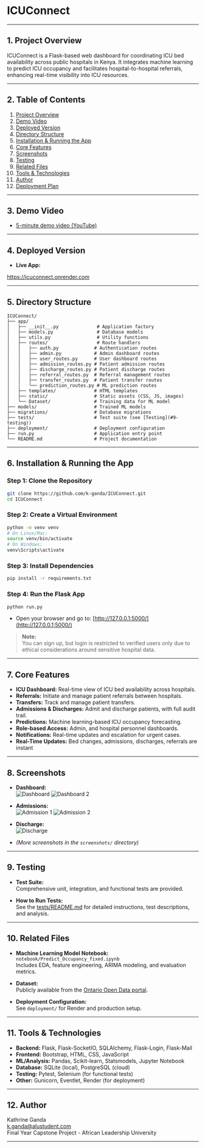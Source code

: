 # ICUConnect

---

## 1. Project Overview

ICUConnect is a Flask-based web dashboard for coordinating ICU bed availability across public hospitals in Kenya. It integrates machine learning to predict ICU occupancy and facilitates hospital-to-hospital referrals, enhancing real-time visibility into ICU resources.

---

## 2. Table of Contents

1. [Project Overview](#1-project-overview)
2. [Demo Video](#3-demo-video)
3. [Deployed Version](#4-deployed-version)
4. [Directory Structure](#5-directory-structure)
5. [Installation & Running the App](#6-installation--running-the-app)
6. [Core Features](#7-core-features)
7. [Screenshots](#8-screenshots)
8. [Testing](#9-testing)
9. [Related Files](#10-related-files)
10. [Tools & Technologies](#11-tools--technologies)
11. [Author](#12-author)
12. [Deployment Plan](#13-deployment-plan)

---

## 3. Demo Video

- [5-minute demo video (YouTube)](https://www.youtube.com/watch?v=5yo5O3M0HZU)

---

## 4. Deployed Version

- **Live App:**

https://icuconnect.onrender.com

---

## 5. Directory Structure

```
ICUConnect/
├── app/
│   ├── __init__.py              # Application factory
│   ├── models.py                # Database models
│   ├── utils.py                 # Utility functions
│   ├── routes/                  # Route handlers
│   │   ├── auth.py             # Authentication routes
│   │   ├── admin.py            # Admin dashboard routes
│   │   ├── user_routes.py      # User dashboard routes
│   │   ├── admission_routes.py # Patient admission routes
│   │   ├── discharge_routes.py # Patient discharge routes
│   │   ├── referral_routes.py  # Referral management routes
│   │   ├── transfer_routes.py  # Patient transfer routes
│   │   └── prediction_routes.py # ML prediction routes
│   ├── templates/              # HTML templates
│   ├── static/                 # Static assets (CSS, JS, images)
│   └── Dataset/                # Training data for ML model
├── models/                     # Trained ML models
├── migrations/                 # Database migrations
├── tests/                      # Test suite (see [Testing](#9-testing))
├── deployment/                 # Deployment configuration
├── run.py                      # Application entry point
└── README.md                   # Project documentation
```

---

## 6. Installation & Running the App

### Step 1: Clone the Repository

```bash
git clone https://github.com/k-ganda/ICUConnect.git
cd ICUConnect
```

### Step 2: Create a Virtual Environment

```bash
python -m venv venv
# On Linux/Mac:
source venv/bin/activate
# On Windows:
venv\Scripts\activate
```

### Step 3: Install Dependencies

```bash
pip install -r requirements.txt
```

### Step 4: Run the Flask App

```bash
python run.py
```

- Open your browser and go to: [http://127.0.0.1:5000/](http://127.0.0.1:5000/)

> **Note:**  
> You can sign up, but login is restricted to verified users only due to ethical considerations around sensitive hospital data.

---

## 7. Core Features

- **ICU Dashboard:** Real-time view of ICU bed availability across hospitals.
- **Referrals:** Initiate and manage patient referrals between hospitals.
- **Transfers:** Track and manage patient transfers.
- **Admissions & Discharges:** Admit and discharge patients, with full audit trail.
- **Predictions:** Machine learning-based ICU occupancy forecasting.
- **Role-based Access:** Admin, and hospital personnel dashboards.
- **Notifications:** Real-time updates and escalation for urgent cases.
- **Real-Time Updates:** Bed changes, admissions, discharges, referrals are instant

---

## 8. Screenshots

- **Dashboard:**  
  ![Dashboard](screenshots/dash.png)
  ![Dashboard 2](screenshots/dash2.png)

- **Admissions:**  
  ![Admission 1](screenshots/adm1.png)
  ![Admission 2](screenshots/adm2.png)

- **Discharge:**  
  ![Discharge](screenshots/dis.png)

- _(More screenshots in the `screenshots/` directory)_

---

## 9. Testing

- **Test Suite:**  
  Comprehensive unit, integration, and functional tests are provided.

- **How to Run Tests:**  
  See the [tests/README.md](tests/README.md) for detailed instructions, test descriptions, and analysis.

---

## 10. Related Files

- **Machine Learning Model Notebook:**  
  `notebook/Predict_Occupancy_fixed.ipynb`  
  Includes EDA, feature engineering, ARIMA modeling, and evaluation metrics.

- **Dataset:**  
  Publicly available from the [Ontario Open Data portal](https://data.ontario.ca/dataset/availability-of-adult-icu-beds-and-occupancy-for-covid-related-critical-illness-crci/resource/c7f2590f-362a-498f-a06c-da127ec41a33).

- **Deployment Configuration:**  
  See `deployment/` for Render and production setup.

---

## 11. Tools & Technologies

- **Backend:** Flask, Flask-SocketIO, SQLAlchemy, Flask-Login, Flask-Mail
- **Frontend:** Bootstrap, HTML, CSS, JavaScript
- **ML/Analysis:** Pandas, Scikit-learn, Statsmodels, Jupyter Notebook
- **Database:** SQLite (local), PostgreSQL (cloud)
- **Testing:** Pytest, Selenium (for functional tests)
- **Other:** Gunicorn, Eventlet, Render (for deployment)

---

## 12. Author

Kathrine Ganda  
k.ganda@alustudent.com  
Final Year Capstone Project - African Leadership University

---
